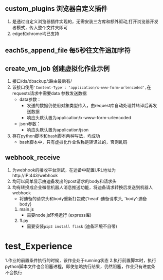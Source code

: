 ## custom_plugins 浏览器自定义插件
1. 是通过自定义浏览器插件实现的，无需安装三方库和额外驱动,打开浏览器开发者模式，传入整个文件夹即可
2. edge和chrome均已支持

## each5s_append_file 每5秒往文件追加字符

## create_vm_job 创建虚拟化作业示例
1. 接口/ds/dbackup/:路由最后有/
2. 该接口使用`'Content-Type': 'application/x-www-form-urlencoded',`在requests请求中需要data 参数发送数据
    - data参数：
        - 发送的数据仍使用对象类型传入，由request库自动处理并转译后再发送数据
        - 响应头默认置为application/x-www-form-urlencoded
    - json参数：
        - 响应头默认置为application/json
3. 存在python脚本和bash脚本两种写法，均成功
    - bash脚本中，只有虚拟化作业名称是转译过的，否则乱码

## webhook_receive
1. 为webhook的接收平台测试，在迪备中配置URL地址为 http://IP:443/webhook
2. 均可以简单显示由迪备发出的post请求的body和请求头
3. 均有转换成企业微信机器人消息推送功能，将迪备请求转换后发送到机器人webhook
    - 将迪备的请求头和body重新打包成{'head':迪备请求头, 'body':迪备body}
    1. main.js
        - 需要node.js环境运行 (express库)
    2. fl.py
        - 需要安装`pip3 install flask` (迪备环境不自带)



# test_Experience
1.作业的前置条件执行的时候，该作业处于running状态
2.执行前置脚本时，执行python脚本文件也会阻塞进程，即使忽略执行结果，仍然阻塞，作业只有进度条不会执行
